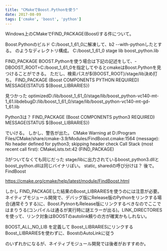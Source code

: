 ```yaml
---
title: "CMakeでBoost.Pythonを使う"
date: 2017-08-09
tags: ['cmake', 'boost', 'python']
---
```


Windows上のCMakeでFIND_PACKAGE(Boost)する件について。

Boost.Pythonのビルド
C:/boost_1_61_0に解凍して、b2 --with-pythonしたとする。
のようなディレクトリ構成。
C:/boost_1_61_0
    stage
        lib
            boost_python.lib

FIND_PACKAGE
BOOST.Pythonを使う場合は下記の記述をして、-DBOOST_ROOT=C:/boost_1_61_0を指定してやるとcmakeはBoost.Pythonを見つけることができる。
ただし、検索パスが${BOOST_ROOT}/stage/lib決め打ち。
FIND_PACKAGE (Boost COMPONENTS PYTHON REQUIRED)
MESSAGE(STATUS ${Boost_LIBRARIES})

見つかった
optimizedD:/lib/boost_1_61_0/stage/lib/boost_python-vc140-mt-1_61.libdebugD:/lib/boost_1_61_0/stage/lib/boost_python-vc140-mt-gd-1_61.lib

Python3は？
FIND_PACKAGE (Boost COMPONENTS python3 REQUIRED)
MESSAGE(STATUS ${Boost_LIBRARIES})

でいける。
しかし、警告が出た。
CMake Warning at D:/Program Files/CMake/share/cmake-3.9/Modules/FindBoost.cmake:1564 (message):
  No header defined for python3; skipping header check
Call Stack (most recent call first):
  CMakeLists.txt:42 (FIND_PACKAGE)

3がついてなくても同じだった
stage/libに出力されているboost_python3.dllとboost_python.dllは同じバイナリぽい。
static, sharedの呼び分けは？
後で。
FindBoost

https://cmake.org/cmake/help/latest/module/FindBoost.html

しかし
FIND_PACKAGEした結果のBoost_LIBRARIESを使うのには注意が必要。
ネイティブモジュール開発で、デバッグ版にRelease版のPythonをリンクする場合(通常そうする)に、Boost.PytnonもRelease版にリンクするべきなのでここではまりうる(コンパイルは通るが実行時に謎エラーが出る)。LINK_DIRECTORIESを使って、リンク対象はBOOSTのautolink頼りの方が確実かもしれない。

BOOST_ALL_NO_LIB を定義して Boost_LIBRARIESにリンクする
Boost_LIBRARIESを使わずに、BoostのAutoLinkに従う

のいずれかになるが、ネイティブモジュール開発では後者がおすすめか。
